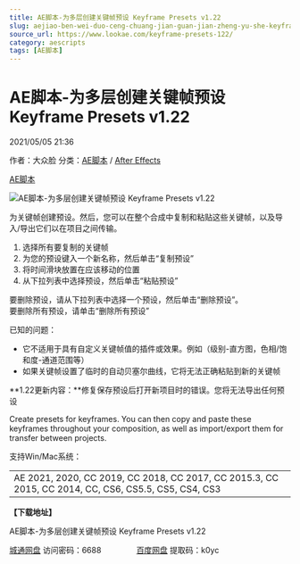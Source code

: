 ```yaml
---
title: AE脚本-为多层创建关键帧预设 Keyframe Presets v1.22
slug: aejiao-ben-wei-duo-ceng-chuang-jian-guan-jian-zheng-yu-she-keyframe-presets-v1-22
source_url: https://www.lookae.com/keyframe-presets-122/
category: aescripts
tags: [AE脚本]
---
```

# AE脚本-为多层创建关键帧预设 Keyframe Presets v1.22

2021/05/05 21:36

作者：大众脸
分类：[AE脚本](https://www.lookae.com/after-effects/aescripts/) / [After Effects](https://www.lookae.com/after-effects/)

[AE脚本](https://www.lookae.com/tag/ae%e8%84%9a%e6%9c%ac/)

![AE脚本-为多层创建关键帧预设 Keyframe Presets v1.22](https://www.lookae.com/wp-content/uploads/2021/03/Keyframe-Presets.jpg "AE脚本-为多层创建关键帧预设 Keyframe Presets v1.22-LookAE.com")

为关键帧创建预设。然后，您可以在整个合成中复制和粘贴这些关键帧，以及导入/导出它们以在项目之间传输。

1. 选择所有要复制的关键帧
2. 为您的预设键入一个新名称，然后单击“复制预设”
3. 将时间滑块放置在应该移动的位置
4. 从下拉列表中选择预设，然后单击“粘贴预设”

要删除预设，请从下拉列表中选择一个预设，然后单击“删除预设”。  
要删除所有预设，请单击“删除所有预设”

已知的问题：

* 它不适用于具有自定义关键帧值的插件或效果。例如（级别-直方图，色相/饱和度-通道范围等）
* 如果关键帧设置了临时的自动贝塞尔曲线，它将无法正确粘贴到新的关键帧

**1.22更新内容：**修复保存预设后打开新项目时的错误。您将无法导出任何预设

Create presets for keyframes. You can then copy and paste these keyframes throughout your composition, as well as import/export them for transfer between projects.

支持Win/Mac系统：

|  |
| --- |
| AE 2021, 2020, CC 2019, CC 2018, CC 2017, CC 2015.3, CC 2015, CC 2014, CC, CS6, CS5.5, CS5, CS4, CS3 |

**【下载地址】**

AE脚本-为多层创建关键帧预设 Keyframe Presets v1.22

[城通网盘](https://089u.com/f/680462-494993530-984b3c) 访问密码：6688                [百度网盘](https://pan.baidu.com/s/19JqfaiBE0Ejw75qonkNlBA) 提取码：k0yc
